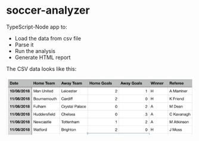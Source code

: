 # soccer-analyzer

TypeScript-Node app to:

- Load the data from csv file
- Parse it
- Run the analysis
- Generate HTML report

The CSV data looks like this:

![CSV data example](./data-sxample.png 'CSV data example')

